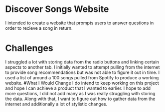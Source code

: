 # Discover Songs Website
I intended to create a website that prompts users to answer questions in order to recieve a song in return. 
# Challenges
I struggled a lot with storing data from the radio buttons and linking certain aspects to another tab. I initially wanted to attempt pulling from the internet to provide song recommendations but was not able to figure it out in time. I used a list of around a 100 songs pulled from Spotify to produce a working website.
#What I Would Change
I do intend to keep working on this project and hope I can achieve a product that I wanted to earlier. I hope to add more questions, I did not add many as I was really struggling with storing the data. Along with that, I want to figure out how to gather data from the internet and additionally a lot of stylistic changes. 
